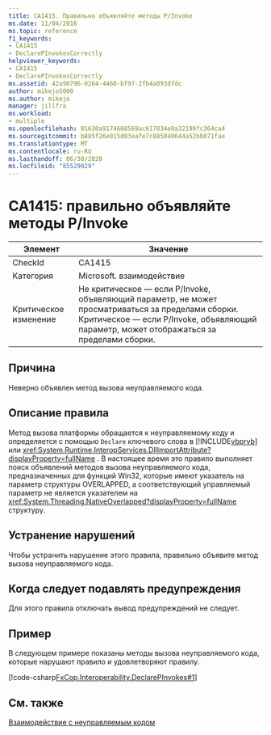 ```yaml
---
title: CA1415. Правильно объявляйте методы P/Invoke
ms.date: 11/04/2016
ms.topic: reference
f1_keywords:
- CA1415
- DeclarePInvokesCorrectly
helpviewer_keywords:
- CA1415
- DeclarePInvokesCorrectly
ms.assetid: 42a90796-0264-4460-bf97-2fb4a093dfdc
author: mikejo5000
ms.author: mikejo
manager: jillfra
ms.workload:
- multiple
ms.openlocfilehash: 01630a9174668569ac617834e8a32199fc364ca4
ms.sourcegitcommit: b885f26e015d03eafe7c885040644a52bb071fae
ms.translationtype: MT
ms.contentlocale: ru-RU
ms.lasthandoff: 06/30/2020
ms.locfileid: "85529029"
---
```

# <a name="ca1415-declare-pinvokes-correctly"></a>CA1415: правильно объявляйте методы P/Invoke

|Элемент|Значение|
|-|-|
|CheckId|CA1415|
|Категория|Microsoft. взаимодействие|
|Критическое изменение|Не критическое — если P/Invoke, объявляющий параметр, не может просматриваться за пределами сборки. Критическое — если P/Invoke, объявляющий параметр, может отображаться за пределами сборки.|

## <a name="cause"></a>Причина
Неверно объявлен метод вызова неуправляемого кода.

## <a name="rule-description"></a>Описание правила
Метод вызова платформы обращается к неуправляемому коду и определяется с помощью `Declare` ключевого слова в [!INCLUDE[vbprvb](../code-quality/includes/vbprvb_md.md)] или <xref:System.Runtime.InteropServices.DllImportAttribute?displayProperty=fullName> . В настоящее время это правило выполняет поиск объявлений методов вызова неуправляемого кода, предназначенных для функций Win32, которые имеют указатель на параметр структуры OVERLAPPED, а соответствующий управляемый параметр не является указателем на <xref:System.Threading.NativeOverlapped?displayProperty=fullName> структуру.

## <a name="how-to-fix-violations"></a>Устранение нарушений
Чтобы устранить нарушение этого правила, правильно объявите метод вызова неуправляемого кода.

## <a name="when-to-suppress-warnings"></a>Когда следует подавлять предупреждения
Для этого правила отключать вывод предупреждений не следует.

## <a name="example"></a>Пример
В следующем примере показаны методы вызова неуправляемого кода, которые нарушают правило и удовлетворяют правилу.

[!code-csharp[FxCop.Interoperability.DeclarePInvokes#1](../code-quality/codesnippet/CSharp/ca1415-declare-p-invokes-correctly_1.cs)]

## <a name="see-also"></a>См. также
[Взаимодействие с неуправляемым кодом](/dotnet/framework/interop/index)
